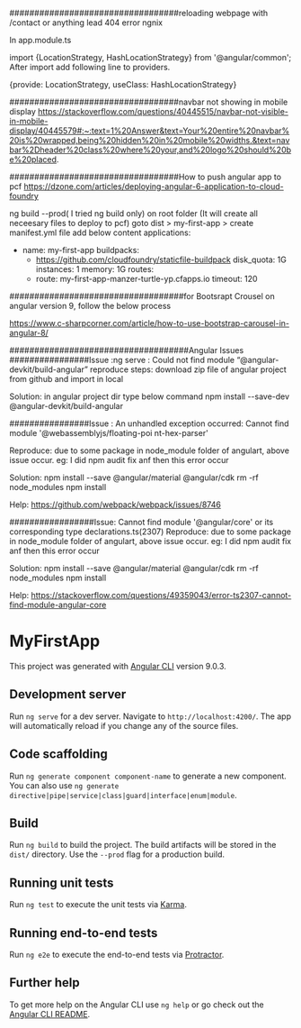 ##################################reloading webpage with /contact or anything lead 404 error ngnix

In app.module.ts

import {LocationStrategy, HashLocationStrategy} from '@angular/common';
After import add following line to providers.

{provide: LocationStrategy, useClass: HashLocationStrategy}

##################################navbar not showing in mobile display
https://stackoverflow.com/questions/40445515/navbar-not-visible-in-mobile-display/40445579#:~:text=1%20Answer&text=Your%20entire%20navbar%20is%20wrapped,being%20hidden%20in%20mobile%20widths.&text=navbar%2Dheader%20class%20where%20your,and%20logo%20should%20be%20placed.


##################################How to push angular app to pcf
https://dzone.com/articles/deploying-angular-6-application-to-cloud-foundry

ng build --prod( I tried ng build only) on root folder (It will create all neceesary files to deploy to pcf)
goto dist > my-first-app > create manifest.yml file
add below content
applications:
- name: my-first-app
  buildpacks:
  - https://github.com/cloudfoundry/staticfile-buildpack
  disk_quota: 1G
  instances: 1
  memory: 1G
  routes:
  - route: my-first-app-manzer-turtle-yp.cfapps.io
  timeout: 120
  
 ###################################for Bootsrapt Crousel on angular version 9, follow the below process

https://www.c-sharpcorner.com/article/how-to-use-bootstrap-carousel-in-angular-8/

####################################Angular Issues
################Issue :ng serve : Could not find module “@angular-devkit/build-angular”
reproduce steps: download zip file of angular project from github and import in local

Solution: in angular project dir type below command
npm install --save-dev @angular-devkit/build-angular

################Issue : An unhandled exception occurred: Cannot find module '@webassemblyjs/floating-poi nt-hex-parser'

Reproduce: due to some package in node_module folder of angulart, above issue occur. eg: I did npm audit fix anf then this error occur

Solution:
npm install --save @angular/material @angular/cdk
rm -rf node_modules
npm install

Help: https://github.com/webpack/webpack/issues/8746


#################Issue: Cannot find module '@angular/core' or its corresponding type declarations.ts(2307)
Reproduce: due to some package in node_module folder of angulart, above issue occur. eg: I did npm audit fix anf then this error occur

Solution:
npm install --save @angular/material @angular/cdk
rm -rf node_modules
npm install

Help: https://stackoverflow.com/questions/49359043/error-ts2307-cannot-find-module-angular-core

# MyFirstApp

This project was generated with [Angular CLI](https://github.com/angular/angular-cli) version 9.0.3.

## Development server

Run `ng serve` for a dev server. Navigate to `http://localhost:4200/`. The app will automatically reload if you change any of the source files.

## Code scaffolding

Run `ng generate component component-name` to generate a new component. You can also use `ng generate directive|pipe|service|class|guard|interface|enum|module`.

## Build

Run `ng build` to build the project. The build artifacts will be stored in the `dist/` directory. Use the `--prod` flag for a production build.

## Running unit tests

Run `ng test` to execute the unit tests via [Karma](https://karma-runner.github.io).

## Running end-to-end tests

Run `ng e2e` to execute the end-to-end tests via [Protractor](http://www.protractortest.org/).

## Further help

To get more help on the Angular CLI use `ng help` or go check out the [Angular CLI README](https://github.com/angular/angular-cli/blob/master/README.md).
